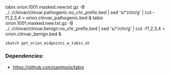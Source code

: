 ##
tabix orion.1001.masked.new.txt.gz -B ../../clinvar/clinvar.pathogenic.no_chr_prefix.bed | sed 's/^/chr/g' | cut -f1,2,3,4 > orion.clinvar_pathogenic.bed &
tabix orion.1001.masked.new.txt.gz -B ../../clinvar/clinvar.benign.no_chr_prefix.bed | sed 's/^/chr/g' | cut -f1,2,3,4 > orion.clinvar_benign.bed &

```
sbatch get_orion_midpoints_w_tabix.sh
```

### Dependencies:
- https://github.com/samtools/tabix
